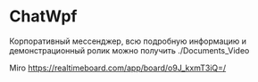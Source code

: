 # ChatWpf
Корпоративный мессенджер, всю подробную информацию и демонстрационный ролик можно получить ./Documents_Video

Miro
https://realtimeboard.com/app/board/o9J_kxmT3iQ=/
